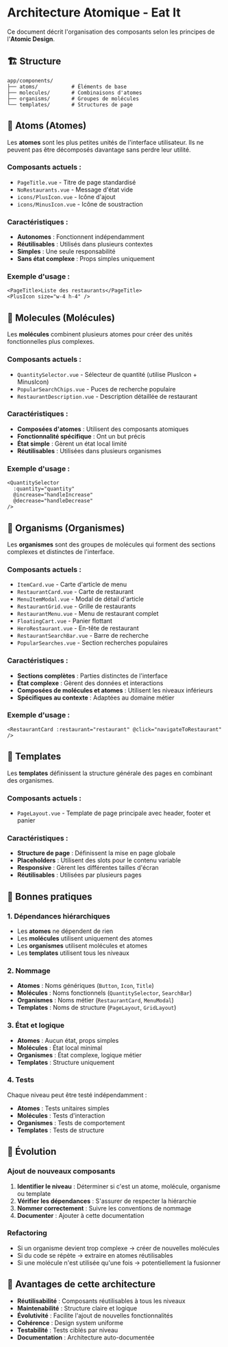 # Architecture Atomique - Eat It

Ce document décrit l'organisation des composants selon les principes de l'**Atomic Design**.

## 🏗️ Structure

```
app/components/
├── atoms/           # Éléments de base
├── molecules/       # Combinaisons d'atomes
├── organisms/       # Groupes de molécules
└── templates/       # Structures de page
```

## 🔬 Atoms (Atomes)

Les **atomes** sont les plus petites unités de l'interface utilisateur. Ils ne peuvent pas être décomposés davantage sans perdre leur utilité.

### Composants actuels :

- `PageTitle.vue` - Titre de page standardisé
- `NoRestaurants.vue` - Message d'état vide
- `icons/PlusIcon.vue` - Icône d'ajout
- `icons/MinusIcon.vue` - Icône de soustraction

### Caractéristiques :

- **Autonomes** : Fonctionnent indépendamment
- **Réutilisables** : Utilisés dans plusieurs contextes
- **Simples** : Une seule responsabilité
- **Sans état complexe** : Props simples uniquement

### Exemple d'usage :

```vue
<PageTitle>Liste des restaurants</PageTitle>
<PlusIcon size="w-4 h-4" />
```

## 🧬 Molecules (Molécules)

Les **molécules** combinent plusieurs atomes pour créer des unités fonctionnelles plus complexes.

### Composants actuels :

- `QuantitySelector.vue` - Sélecteur de quantité (utilise PlusIcon + MinusIcon)
- `PopularSearchChips.vue` - Puces de recherche populaire
- `RestaurantDescription.vue` - Description détaillée de restaurant

### Caractéristiques :

- **Composées d'atomes** : Utilisent des composants atomiques
- **Fonctionnalité spécifique** : Ont un but précis
- **État simple** : Gèrent un état local limité
- **Réutilisables** : Utilisées dans plusieurs organismes

### Exemple d'usage :

```vue
<QuantitySelector
  :quantity="quantity"
  @increase="handleIncrease"
  @decrease="handleDecrease"
/>
```

## 🦠 Organisms (Organismes)

Les **organismes** sont des groupes de molécules qui forment des sections complexes et distinctes de l'interface.

### Composants actuels :

- `ItemCard.vue` - Carte d'article de menu
- `RestaurantCard.vue` - Carte de restaurant
- `MenuItemModal.vue` - Modal de détail d'article
- `RestaurantGrid.vue` - Grille de restaurants
- `RestaurantMenu.vue` - Menu de restaurant complet
- `FloatingCart.vue` - Panier flottant
- `HeroRestaurant.vue` - En-tête de restaurant
- `RestaurantSearchBar.vue` - Barre de recherche
- `PopularSearches.vue` - Section recherches populaires

### Caractéristiques :

- **Sections complètes** : Parties distinctes de l'interface
- **État complexe** : Gèrent des données et interactions
- **Composées de molécules et atomes** : Utilisent les niveaux inférieurs
- **Spécifiques au contexte** : Adaptées au domaine métier

### Exemple d'usage :

```vue
<RestaurantCard :restaurant="restaurant" @click="navigateToRestaurant" />
```

## 📄 Templates

Les **templates** définissent la structure générale des pages en combinant des organismes.

### Composants actuels :

- `PageLayout.vue` - Template de page principale avec header, footer et panier

### Caractéristiques :

- **Structure de page** : Définissent la mise en page globale
- **Placeholders** : Utilisent des slots pour le contenu variable
- **Responsive** : Gèrent les différentes tailles d'écran
- **Réutilisables** : Utilisées par plusieurs pages

## 🎯 Bonnes pratiques

### 1. Dépendances hiérarchiques

- Les **atomes** ne dépendent de rien
- Les **molécules** utilisent uniquement des atomes
- Les **organismes** utilisent molécules et atomes
- Les **templates** utilisent tous les niveaux

### 2. Nommage

- **Atomes** : Noms génériques (`Button`, `Icon`, `Title`)
- **Molécules** : Noms fonctionnels (`QuantitySelector`, `SearchBar`)
- **Organismes** : Noms métier (`RestaurantCard`, `MenuModal`)
- **Templates** : Noms de structure (`PageLayout`, `GridLayout`)

### 3. État et logique

- **Atomes** : Aucun état, props simples
- **Molécules** : État local minimal
- **Organismes** : État complexe, logique métier
- **Templates** : Structure uniquement

### 4. Tests

Chaque niveau peut être testé indépendamment :

- **Atomes** : Tests unitaires simples
- **Molécules** : Tests d'interaction
- **Organismes** : Tests de comportement
- **Templates** : Tests de structure

## 🔄 Évolution

### Ajout de nouveaux composants

1. **Identifier le niveau** : Déterminer si c'est un atome, molécule, organisme ou template
2. **Vérifier les dépendances** : S'assurer de respecter la hiérarchie
3. **Nommer correctement** : Suivre les conventions de nommage
4. **Documenter** : Ajouter à cette documentation

### Refactoring

- Si un organisme devient trop complexe → créer de nouvelles molécules
- Si du code se répète → extraire en atomes réutilisables
- Si une molécule n'est utilisée qu'une fois → potentiellement la fusionner

## 🚀 Avantages de cette architecture

- **Réutilisabilité** : Composants réutilisables à tous les niveaux
- **Maintenabilité** : Structure claire et logique
- **Évolutivité** : Facilite l'ajout de nouvelles fonctionnalités
- **Cohérence** : Design system uniforme
- **Testabilité** : Tests ciblés par niveau
- **Documentation** : Architecture auto-documentée
